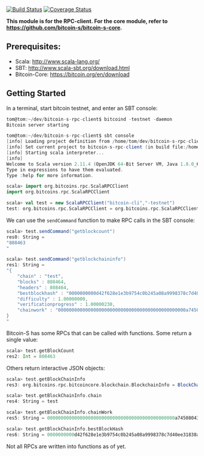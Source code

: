 [![Build Status](https://travis-ci.org/bitcoin-s/bitcoin-s-rpc-client.svg?branch=master)](https://travis-ci.org/bitcoin-s/bitcoin-s-rpc-client) [![Coverage Status](https://coveralls.io/repos/github/bitcoin-s/bitcoin-s-rpc-client/badge.svg?branch=rpc-client)](https://coveralls.io/github/bitcoin-s/bitcoin-s-rpc-client?branch=rpc-client)


**This module is for the RPC-client. For the core module, refer to https://github.com/bitcoin-s/bitcoin-s-core.**

## Prerequisites:
* Scala: http://www.scala-lang.org/
* SBT: http://www.scala-sbt.org/download.html
* Bitcoin-Core: https://bitcoin.org/en/download

## Getting Started

In a terminal, start bitcoin testnet, and enter an SBT console:
```scala
tom@tom:~/dev/bitcoin-s-rpc-client$ bitcoind -testnet -daemon
Bitcoin server starting

tom@tom:~/dev/bitcoin-s-rpc-client$ sbt console
[info] Loading project definition from /home/tom/dev/bitcoin-s-rpc-client/project
[info] Set current project to bitcoin-s-rpc-client (in build file:/home/tom/dev/bitcoin-s-rpc-client/)
[info] Starting scala interpreter...
[info] 
Welcome to Scala version 2.11.4 (OpenJDK 64-Bit Server VM, Java 1.8.0_66-internal).
Type in expressions to have them evaluated.
Type :help for more information.

scala> import org.bitcoins.rpc.ScalaRPCClient
import org.bitcoins.rpc.ScalaRPCClient

scala> val test = new ScalaRPCClient("bitcoin-cli","-testnet")
test: org.bitcoins.rpc.ScalaRPCClient = org.bitcoins.rpc.ScalaRPCClient@32e933d8
```

We can use the `sendCommand` function to make RPC calls in the SBT console:
```scala
scala> test.sendCommand("getblockcount")
res0: String =
"808463
"

scala> test.sendCommand("getblockchaininfo")
res1: String =
"{
    "chain" : "test",
    "blocks" : 808464,
    "headers" : 808464,
    "bestblockhash" : "0000000000d42f628e1e3b9754c0b245a08a9998378c7d40ee31838a347531f7",
    "difficulty" : 1.00000000,
    "verificationprogress" : 1.00000230,
    "chainwork" : "00000000000000000000000000000000000000000000000a745080437a62ecc9"
}
"

```

Bitcoin-S has some RPCs that can be called with functions. Some return a single value:
```scala
scala> test.getBlockCount
res2: Int = 808463
```

Others return interactive JSON objects:
```scala
scala> test.getBlockChainInfo
res3: org.bitcoins.rpc.bitcoincore.blockchain.BlockchainInfo = BlockChainInfoImpl(test,808464,808464,000000000041d1047d0f2d8415c518baf367574d9d2583e491873c1bdf6f5a79,1.0,1.00000230,00000000000000000000000000000000000000000000000a745080437a62ecc9)

scala> test.getBlockChainInfo.chain
res4: String = test

scala> test.getBlockChainInfo.chainWork
res5: String = 00000000000000000000000000000000000000000000000a745080437a62ecc9

scala> test.getBlockChainInfo.bestBlockHash
res6: String = 0000000000d42f628e1e3b9754c0b245a08a9998378c7d40ee31838a347531f7

```

Not all RPCs are written into functions as of yet.
